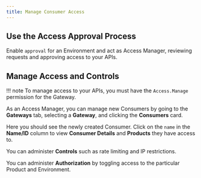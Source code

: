 ```yaml
---
title: Manage Consumer Access
---
```


## Use the Access Approval Process

Enable `approval` for an Environment and act as Access Manager, reviewing
requests and approving access to your APIs.

## Manage Access and Controls

!!! note
    To manage access to your APIs, you must have the `Access.Manage`
    permission for the Gateway.

As an Access Manager, you can manage new Consumers by going to the **Gateways**
tab, selecting a **Gateway**, and clicking the **Consumers** card.

Here you should see the newly created Consumer. Click on the `name` in the
**Name/ID** column to view **Consumer Details** and **Products** they have
access to.

You can administer **Controls** such as rate limiting and IP restrictions.

You can administer **Authorization** by toggling access to the particular
Product and Environment.
